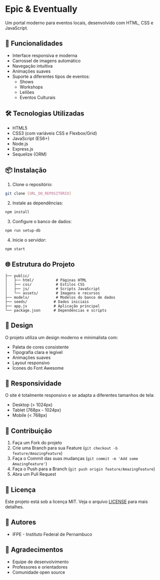 # Epic & Eventually

Um portal moderno para eventos locais, desenvolvido com HTML, CSS e JavaScript.

## 🚀 Funcionalidades

- Interface responsiva e moderna
- Carrossel de imagens automático
- Navegação intuitiva
- Animações suaves
- Suporte a diferentes tipos de eventos:
  - Shows
  - Workshops
  - Leilões
  - Eventos Culturais

## 🛠️ Tecnologias Utilizadas

- HTML5
- CSS3 (com variáveis CSS e Flexbox/Grid)
- JavaScript (ES6+)
- Node.js
- Express.js
- Sequelize (ORM)

## 📦 Instalação

1. Clone o repositório:
```bash
git clone [URL_DO_REPOSITÓRIO]
```

2. Instale as dependências:
```bash
npm install
```

3. Configure o banco de dados:
```bash
npm run setup-db
```

4. Inicie o servidor:
```bash
npm start
```

## 🌐 Estrutura do Projeto

```
├── public/
│   ├── html/          # Páginas HTML
│   ├── css/           # Estilos CSS
│   ├── js/            # Scripts JavaScript
│   └── assets/        # Imagens e recursos
├── models/            # Modelos do banco de dados
├── seeds/            # Dados iniciais
├── app.js            # Aplicação principal
└── package.json      # Dependências e scripts
```

## 🎨 Design

O projeto utiliza um design moderno e minimalista com:
- Paleta de cores consistente
- Tipografia clara e legível
- Animações suaves
- Layout responsivo
- Ícones do Font Awesome

## 📱 Responsividade

O site é totalmente responsivo e se adapta a diferentes tamanhos de tela:
- Desktop (> 1024px)
- Tablet (768px - 1024px)
- Mobile (< 768px)

## 🤝 Contribuição

1. Faça um Fork do projeto
2. Crie uma Branch para sua Feature (`git checkout -b feature/AmazingFeature`)
3. Faça o Commit das suas mudanças (`git commit -m 'Add some AmazingFeature'`)
4. Faça o Push para a Branch (`git push origin feature/AmazingFeature`)
5. Abra um Pull Request

## 📄 Licença

Este projeto está sob a licença MIT. Veja o arquivo [LICENSE](LICENSE) para mais detalhes.

## 👥 Autores

- IFPE - Instituto Federal de Pernambuco

## 🙏 Agradecimentos

- Equipe de desenvolvimento
- Professores e orientadores
- Comunidade open source 